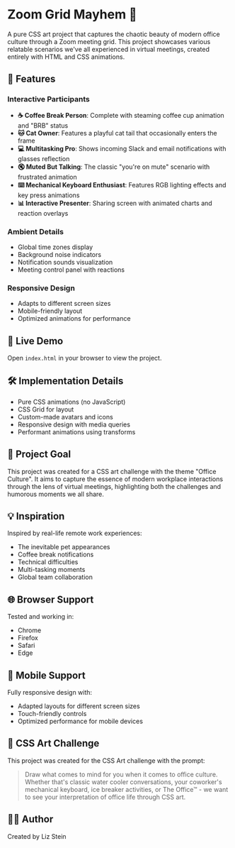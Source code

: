# Zoom Grid Mayhem 🎥

A pure CSS art project that captures the chaotic beauty of modern office culture through a Zoom meeting grid. This project showcases various relatable scenarios we've all experienced in virtual meetings, created entirely with HTML and CSS animations.

## 🎨 Features

### Interactive Participants
- **☕ Coffee Break Person**: Complete with steaming coffee cup animation and "BRB" status
- **🐱 Cat Owner**: Features a playful cat tail that occasionally enters the frame
- **💻 Multitasking Pro**: Shows incoming Slack and email notifications with glasses reflection
- **🔇 Muted But Talking**: The classic "you're on mute" scenario with frustrated animation
- **⌨️ Mechanical Keyboard Enthusiast**: Features RGB lighting effects and key press animations
- **📊 Interactive Presenter**: Sharing screen with animated charts and reaction overlays

### Ambient Details
- Global time zones display
- Background noise indicators
- Notification sounds visualization
- Meeting control panel with reactions

### Responsive Design
- Adapts to different screen sizes
- Mobile-friendly layout
- Optimized animations for performance

## 🚀 Live Demo
Open `index.html` in your browser to view the project.

## 🛠️ Implementation Details
- Pure CSS animations (no JavaScript)
- CSS Grid for layout
- Custom-made avatars and icons
- Responsive design with media queries
- Performant animations using transforms

## 🎯 Project Goal
This project was created for a CSS art challenge with the theme "Office Culture". It aims to capture the essence of modern workplace interactions through the lens of virtual meetings, highlighting both the challenges and humorous moments we all share.

## 💡 Inspiration
Inspired by real-life remote work experiences:
- The inevitable pet appearances
- Coffee break notifications
- Technical difficulties
- Multi-tasking moments
- Global team collaboration

## 🌐 Browser Support
Tested and working in:
- Chrome
- Firefox
- Safari
- Edge

## 📱 Mobile Support
Fully responsive design with:
- Adapted layouts for different screen sizes
- Touch-friendly controls
- Optimized performance for mobile devices

## 🎨 CSS Art Challenge
This project was created for the CSS Art challenge with the prompt:
> Draw what comes to mind for you when it comes to office culture. Whether that's classic water cooler conversations, your coworker's mechanical keyboard, ice breaker activities, or The Office™ - we want to see your interpretation of office life through CSS art.

## 👩‍💻 Author
Created by Liz Stein 